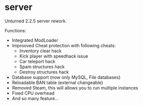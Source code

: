 # server
Unturned 2.2.5 server rework.

Functions:
* Integrated ModLoader
* Improoved Cheat protection with following cheats:
  * Inventory clear hack
  * Kick player with speedhack issue
  * Car teleport hack
  * Spam structures hack
  * Destroy structures hack
* Database support (now only MySQL, File databases)
* Reloadable BAN table (external changeable)
* Removed Steam, this will allows you to run multiple instances
* Fixed CPU overhead
* And so many feature...

